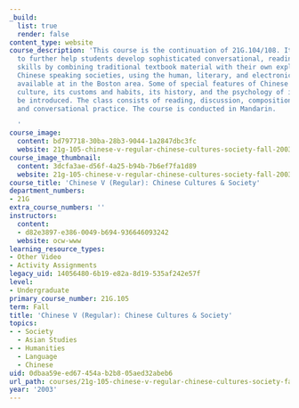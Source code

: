 ```yaml
---
_build:
  list: true
  render: false
content_type: website
course_description: 'This course is the continuation of 21G.104/108. It is designed
  to further help students develop sophisticated conversational, reading and writing
  skills by combining traditional textbook material with their own explorations of
  Chinese speaking societies, using the human, literary, and electronic resources
  available at in the Boston area. Some of special features of Chinese society, its
  culture, its customs and habits, its history, and the psychology of its people are
  be introduced. The class consists of reading, discussion, composition, network exploration,
  and conversational practice. The course is conducted in Mandarin.

  '
course_image:
  content: bd797718-30ba-28b3-9044-1a2847dbc3fc
  website: 21g-105-chinese-v-regular-chinese-cultures-society-fall-2003
course_image_thumbnail:
  content: 3dcfa3ae-d56f-4a25-b94b-7b6ef7fa1d89
  website: 21g-105-chinese-v-regular-chinese-cultures-society-fall-2003
course_title: 'Chinese V (Regular): Chinese Cultures & Society'
department_numbers:
- 21G
extra_course_numbers: ''
instructors:
  content:
  - d82e3897-e386-0049-b694-936646093242
  website: ocw-www
learning_resource_types:
- Other Video
- Activity Assignments
legacy_uid: 14056480-6b19-e82a-8d19-535af242e57f
level:
- Undergraduate
primary_course_number: 21G.105
term: Fall
title: 'Chinese V (Regular): Chinese Cultures & Society'
topics:
- - Society
  - Asian Studies
- - Humanities
  - Language
  - Chinese
uid: 0dbaa59e-ed67-454a-b2b8-05aed32abeb6
url_path: courses/21g-105-chinese-v-regular-chinese-cultures-society-fall-2003
year: '2003'
---
```

